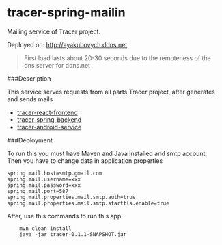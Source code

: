 # tracer-spring-mailin

Mailing service of Tracer project.

Deployed on: http://ayakubovych.ddns.net

>First load lasts about 20-30 seconds due to the remoteness of the dns server for ddns.net

###Description

This service serves requests from all parts Tracer project, 
after generates and sends mails  
* [tracer-react-frontend](https://github.com/AYakubovych/tracer-react-frontend)
* [tracer-spring-backend](https://github.com/AYakubovych/tracer-spring-backend)
* [tracer-android-service](https://github.com/AYakubovych/tracer-android-service)

###Deployment

To run this you must have Maven and Java installed and smtp account.
Then you have to change data in application.properties
```properties
spring.mail.host=smtp.gmail.com
spring.mail.username=xxx
spring.mail.password=xxx
spring.mail.port=587
spring.mail.properties.mail.smtp.auth=true
spring.mail.properties.mail.smtp.starttls.enable=true
```
After, use this commands to run this app. 

```shell script
    mvn clean install
    java -jar tracer-0.1.1-SNAPSHOT.jar
```

